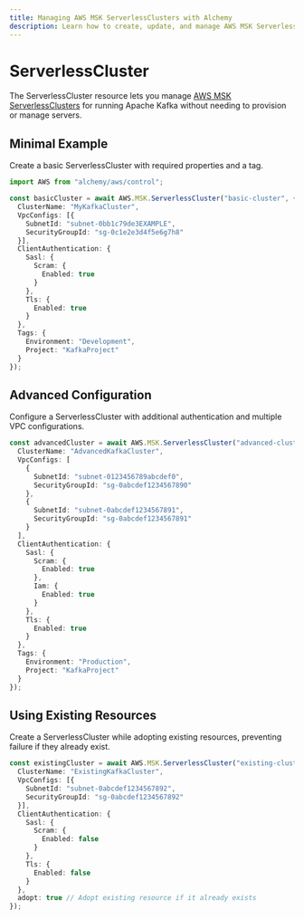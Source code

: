 ```yaml
---
title: Managing AWS MSK ServerlessClusters with Alchemy
description: Learn how to create, update, and manage AWS MSK ServerlessClusters using Alchemy Cloud Control.
---
```


# ServerlessCluster

The ServerlessCluster resource lets you manage [AWS MSK ServerlessClusters](https://docs.aws.amazon.com/msk/latest/userguide/) for running Apache Kafka without needing to provision or manage servers.

## Minimal Example

Create a basic ServerlessCluster with required properties and a tag.

```ts
import AWS from "alchemy/aws/control";

const basicCluster = await AWS.MSK.ServerlessCluster("basic-cluster", {
  ClusterName: "MyKafkaCluster",
  VpcConfigs: [{
    SubnetId: "subnet-0bb1c79de3EXAMPLE",
    SecurityGroupId: "sg-0c1e2e3d4f5e6g7h8"
  }],
  ClientAuthentication: {
    Sasl: {
      Scram: {
        Enabled: true
      }
    },
    Tls: {
      Enabled: true
    }
  },
  Tags: {
    Environment: "Development",
    Project: "KafkaProject"
  }
});
```

## Advanced Configuration

Configure a ServerlessCluster with additional authentication and multiple VPC configurations.

```ts
const advancedCluster = await AWS.MSK.ServerlessCluster("advanced-cluster", {
  ClusterName: "AdvancedKafkaCluster",
  VpcConfigs: [
    {
      SubnetId: "subnet-0123456789abcdef0",
      SecurityGroupId: "sg-0abcdef1234567890"
    },
    {
      SubnetId: "subnet-0abcdef1234567891",
      SecurityGroupId: "sg-0abcdef1234567891"
    }
  ],
  ClientAuthentication: {
    Sasl: {
      Scram: {
        Enabled: true
      },
      Iam: {
        Enabled: true
      }
    },
    Tls: {
      Enabled: true
    }
  },
  Tags: {
    Environment: "Production",
    Project: "KafkaProject"
  }
});
```

## Using Existing Resources

Create a ServerlessCluster while adopting existing resources, preventing failure if they already exist.

```ts
const existingCluster = await AWS.MSK.ServerlessCluster("existing-cluster", {
  ClusterName: "ExistingKafkaCluster",
  VpcConfigs: [{
    SubnetId: "subnet-0abcdef1234567892",
    SecurityGroupId: "sg-0abcdef1234567892"
  }],
  ClientAuthentication: {
    Sasl: {
      Scram: {
        Enabled: false
      }
    },
    Tls: {
      Enabled: false
    }
  },
  adopt: true // Adopt existing resource if it already exists
});
```